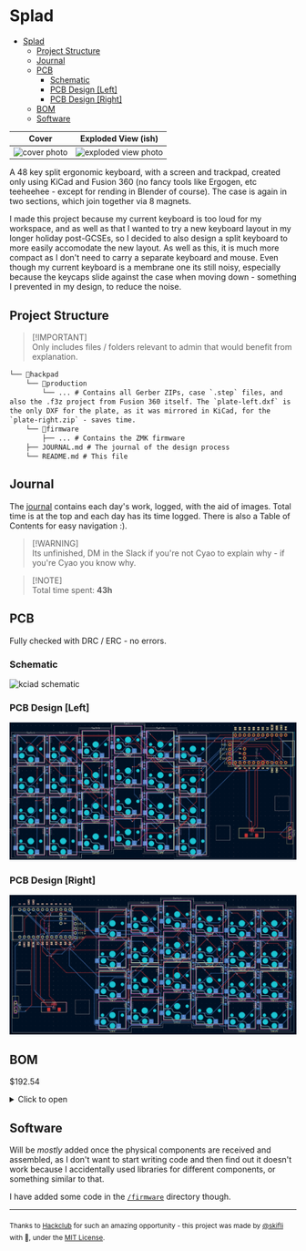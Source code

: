 # Splad

- [Splad](#splad)
  - [Project Structure](#project-structure)
  - [Journal](#journal)
  - [PCB](#pcb)
    - [Schematic](#schematic)
    - [PCB Design \[Left\]](#pcb-design-left)
    - [PCB Design \[Right\]](#pcb-design-right)
  - [BOM](#bom)
  - [Software](#software)

| Cover                            | Exploded View (ish)                              |
| -------------------------------- | ------------------------------------------------ |
| ![cover photo](assets/cover.png) | ![exploded view photo](assets/exploded-view.png) |

A 48 key split ergonomic keyboard, with a screen and trackpad, created only using KiCad and Fusion 360 (no fancy tools like Ergogen, etc teeheehee - except for rending in Blender of course). The case is again in two sections, which join together via 8 magnets.

I made this project because my current keyboard is too loud for my workspace, and as well as that I wanted to try a new keyboard layout in my longer holiday post-GCSEs, so I decided to also design a split keyboard to more easily accomodate the new layout. As well as this, it is much more compact as I don't need to carry a separate keyboard and mouse. Even though my current keyboard is a membrane one its still noisy, especially because the keycaps slide against the case when moving down - something I prevented in my design, to reduce the noise.

## Project Structure

> [!IMPORTANT]\
> Only includes files / folders relevant to admin that would benefit from explanation.

```
└── 📁hackpad
    └── 📁production
        └── ... # Contains all Gerber ZIPs, case `.step` files, and also the .f3z project from Fusion 360 itself. The `plate-left.dxf` is the only DXF for the plate, as it was mirrored in KiCad, for the `plate-right.zip` - saves time.
    └── 📁firmware
        ├── ... # Contains the ZMK firmware
    ├── JOURNAL.md # The journal of the design process
    └── README.md # This file
```

## Journal

The [journal](JOURNAL.md) contains each day's work, logged, with the aid of images. Total time is at the top and each day has its time logged. There is also a Table of Contents for easy navigation :).

> [!WARNING]\
> Its unfinished, DM in the Slack if you're not Cyao to explain why - if you're Cyao you know why.

> [!NOTE]\
> Total time spent: **43h**

## PCB

Fully checked with DRC / ERC - no errors.

### Schematic

![kciad schematic](assets/image.png)

### PCB Design [Left]

![kiad pcb left](assets/pcb-left.png)

### PCB Design [Right]

![kicad pcb right](assets/pcb-right.png)

## BOM

$192.54

<details closed>
<summary>Click to open</summary>

| Component                    | Description          | Notes                                                                                              | Quantity | Self Bought? | Price       | Shipping             | Provider   | Link                                                                                  |
| ---------------------------- | -------------------- | -------------------------------------------------------------------------------------------------- | -------- | ------------ | ----------- | -------------------- | ---------- | ------------------------------------------------------------------------------------- |
| Headers                      |                      | For screen because it doesnt specify coming with some and I am taking zilch chances                | 1        |              | £1.14       |                      | AliExpress | [Link](https://www.aliexpress.com/item/4000988113226.html?...)                        |
| JST PH 2.00mm                | PH 2.00mm            | To connect the buttons to the PCB                                                                  | 1        |              | £2.25       |                      |            | [Link](https://www.aliexpress.com/item/1005007691949301.html?...)                     |
| Momentary Push Button        | Red 5PCS             | The actual button                                                                                  | 1        |              | £3.23       |                      |            | [Link](https://www.aliexpress.com/item/1005008498887267.html?...)                     |
| Heat Shrink Tube             | 164pcs / Mixed size  | To cover around the joint for the switch to power on / off the board                               | 1        | Yes          | £1.28       |                      |            | [Link](https://www.aliexpress.com/item/1005008146302901.html?...)                     |
| Slide Switch                 | k014a004-G3          | Switching it up here, eh? Lol ok thats enough bad jokes for a day ;-;. To switch on/off the board. | 1        | Yes          | £0.77       |                      |            | [Link](https://www.aliexpress.com/item/1005008904067609.html?...)                     |
| nice!nano v2                 | But cheaaaper        | We luv AliExpress                                                                                  | 2        |              | £3.00       |                      |            | [Link](https://www.aliexpress.com/item/1005007383270623.html?...)                     |
| nice!view                    | But cheapy           | Compatible screen (without headers)                                                                | 2        |              | £22.69      |                      |            | [Link](https://www.aliexpress.com/item/1005008115497843.html?...)                     |
| Micro JST                    | Male 5 Pcs 100mm     | https://learn.adafruit.com/on-slash-off-switches/overview                                          | 1        |              | £0.32       | £2.03                |            | [Link](https://www.aliexpress.com/item/1005008864177105.html?...)                     |
| Micro JST                    | Female 5 Pcs 100mm   | https://learn.adafruit.com/on-slash-off-switches/overview                                          | 1        |              | £0.48       | £2.03                |            | [Link](https://www.aliexpress.com/item/1005008864177105.html?...)                     |
| Push Button                  | 6x6x6mm              | For the reset function                                                                             | 1        |              | £0.74       | £2.24                |            | [Link](https://www.aliexpress.com/item/4001224103835.html?...)                        |
| "Supah Powerful" Disc Magnet | 4x3mm 50PCS          | To hold the case together                                                                          | 1        | Yes          | £2.27       |                      |            | [Link](https://www.aliexpress.com/item/1005009094333864.html?...)                     |
| Choc Keycaps v1              | 50 White Transparent |                                                                                                    | 1        |              | £21.99      |                      |            | [Link](https://www.aliexpress.com/item/1005009094333864.html?...)                     |
| 1N4148W SOD-123 Diodes       | 100pcs               |                                                                                                    | 1        |              | £0.89       |                      |            | [Link](https://www.aliexpress.com/item/4000685043735.html?...)                        |
| Self Adhesive Rubber Bumpers | 100pcs 5mmx2mm       | For PCB and bottom of the case                                                                     | 1        | Yes          | £1.69       |                      |            | [Link](https://www.aliexpress.com/item/1005004068119765.html?...)                     |
| Kalih Hot Swap Socket        | 50pcs                | For switches                                                                                       | 1        |              | £4.89       |                      |            | [Link](https://www.aliexpress.com/item/1005003575767699.html?...)                     |
| FPC Connector                | 6p/10pcs             | To solder to the PCB, to connect to the TPS43                                                      | 1        |              | £0.74       |                      |            | [Link](https://www.aliexpress.com/item/1005009196851411.html?...)                     |
| FPC Ribbon                   |                      | The actual ribbon to connect to the TPS43                                                          | 2        |              | £3.02       |                      |            | [Link](https://www.aliexpress.com/item/1005007078121242.html?...)                     |
| Kailh Choc Switches          | Pink 50pcs           | Quitest ones I can find that aren't atrociously priced lol                                         | 1        |              | £18.39      |                      |            | [Link](https://www.aliexpress.com/item/1005008883418065.html?...)                     |
| **Total (AliExpress)**       |                      |                                                                                                    |          |              | **£82.36**  | Included on ze left! |            |                                                                                       |
|                              |                      |                                                                                                    |          |              |             |                      |            |                                                                                       |
| 150mAh 3.7V LiPo Battery     |                      | No batteries on AliExpress that didn’t ship in September                                           | 2        |              | £9.00       | £3.90                | PiHut      | [Link](https://thepihut.com/products/150mah-3-7v-lipo-battery?variant=42388690993347) |
| **Total (PiHut)**            |                      |                                                                                                    |          |              | **£12.90**  |                      |            |                                                                                       |
|                              |                      |                                                                                                    |          |              |             |                      |            |                                                                                       |
| TPS43                        |                      | Trackpad                                                                                           | 2        |              | £7.90       | £12.00               |            |                                                                                       |
| **Total (Mouser)**           |                      |                                                                                                    |          |              | **£19.90**  |                      |            |                                                                                       |
|                              |                      |                                                                                                    |          |              |             |                      |            |                                                                                       |
| PCB Left                     |                      |                                                                                                    | 1        |              | £6.42       | £7.34                | JLCPCB     |                                                                                       |
| PCB Right                    |                      |                                                                                                    | 1        |              | £6.42       |                      |            |                                                                                       |
| Plate Left                   |                      |                                                                                                    | 1        |              | £5.44       |                      |            |                                                                                       |
| Plate Right                  |                      |                                                                                                    | 1        |              | £5.44       |                      |            |                                                                                       |
| **Total (PCBs & Plates)**    |                      |                                                                                                    |          |              | **£31.07**  | Included on ze left! |            |                                                                                       |
|                              |                      |                                                                                                    |          |              |             |                      |            |                                                                                       |
| **TOTAL**                    |                      |                                                                                                    |          |              | **£146.23** |                      |            |                                                                                       |


</details>

## Software

Will be _mostly_ added once the physical components are received and assembled, as I don't want to start writing code and then find out it doesn't work because I accidentally used libraries for different components, or something similar to that.

I have added some code in the [`/firmware`](firmware) directory though.

---
<sub>Thanks to [Hackclub](https://hackclub.com) for such an amazing opportunity - this project was made by [@skifli](https://github.com/skifli) with 🩷, under the [MIT License](LICENSE).</sub>
